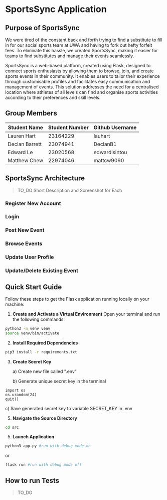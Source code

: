 # SportsSync Application

## Purpose of SportsSync

We were tired of the constant back and forth trying to find a substitute to fill in for our social sports team at UWA and having to fork out hefty forfeit fees. To eliminate this hassle, we created SportsSync, making it easier for teams to find substitutes and manage their events seamlessly.

SportsSync is a web-based platform, created using Flask, designed to connect sports enthusiasts by allowing them to browse, join, and create sports events in their community. It enables users to tailor their experience through customisable profiles and facilitates easy communication and management of events. This solution addresses the need for a centralised location where athletes of all levels can find and organise sports activities according to their preferences and skill levels.

## Group Members

| Student Name   | Student Number | Github Username |
| -------------- | -------------- | --------------- |
| Lauren Hart    | 23164229       | lauhart         |
| Declan Barrett | 23074941       | DeclanB1        |
| Edward Le      | 23020568       | edwardisintou   |
| Matthew Chew   | 22974046       | mattcw9090      |


## SportsSync Architecture

>TO_DO Short Description and Screenshot for Each

### Register New Account

### Login

### Post New Event

### Browse Events

### Update User Profile

### Update/Delete Existing Event

## Quick Start Guide

Follow these steps to get the Flask application running locally on your machine:

1. **Create and Activate a Virtual Environment**
   Open your terminal and run the following commands:

```bash
python3 -m venv venv
source venv/bin/activate
```

2. **Install Required Dependencies**

```bash
pip3 install -r requirements.txt
```

3. **Create Secret Key**

   a) Create new file called ".env" 

   b) Generate unique secret key in the terminal

```python3
import os
os.urandom(24)
quit()
```

   c) Save generated secret key to variable SECRET_KEY in .env

   


5. **Navigate the Source Directory**

```bash
cd src
```

5. **Launch Application**

```bash
python3 app.py #run with debug mode on
```

or

```bash
flask run #run with debug mode off
```

## How to run Tests

>TO_DO
